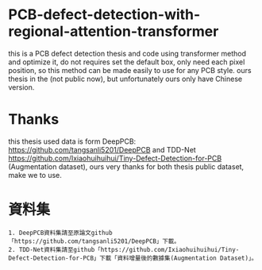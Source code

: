 # PCB-defect-detection-with-regional-attention-transformer
this is a PCB defect detection thesis and code using transformer method and optimize it, do not requires set the default box, only need each pixel position, so this method can be made easily to use for any PCB style.
ours thesis in the (not public now), but unfortunately ours only have Chinese version.
# Thanks
this thesis used data is form DeepPCB: https://github.com/tangsanli5201/DeepPCB and TDD-Net https://github.com/Ixiaohuihuihui/Tiny-Defect-Detection-for-PCB (Augmentation dataset), ours very thanks for both thesis public dataset, make we to use.

# 資料集
	1. DeepPCB資料集請至原論文github「https://github.com/tangsanli5201/DeepPCB」下載。
	2. TDD-Net資料集請至github「https://github.com/Ixiaohuihuihui/Tiny-Defect-Detection-for-PCB」下載「資料增量後的數據集(Augmentation Dataset)」。
